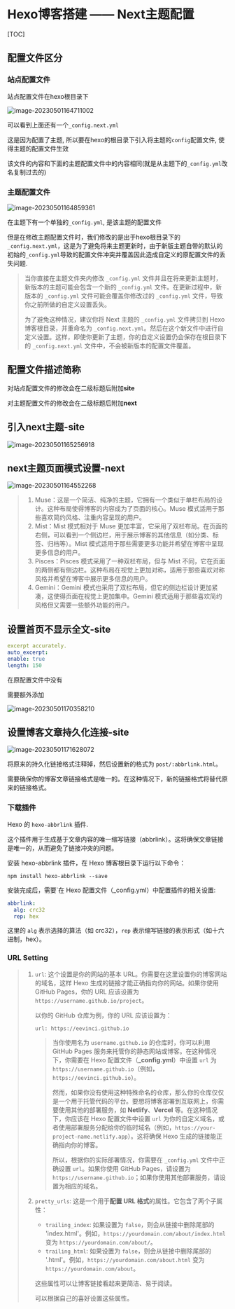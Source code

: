 # Hexo博客搭建 —— Next主题配置

[TOC]

## 配置文件区分

### 站点配置文件

站点配置文件在hexo根目录下

![image-20230501164711002](C:\Users\PC\AppData\Roaming\Typora\typora-user-images\image-20230501164711002.png)

可以看到上面还有一个`_config.next.yml`

这是因为配置了主题, 所以要在hexo的根目录下引入将主题的`config`配置文件, 使得主题的配置文件生效

该文件的内容和下面的主题配置文件中的内容相同(就是从主题下的`_config.yml`改名复制过去的)

### 主题配置文件

![image-20230501164859361](C:\Users\PC\AppData\Roaming\Typora\typora-user-images\image-20230501164859361.png)

在主题下有一个单独的`_config.yml`, 是该主题的配置文件

但是在修改主题配置文件时，我们修改的是出于hexo根目录下的`_config.next.yml`，这是为了避免将来主题更新时，由于新版主题自带的默认的初始的`_config.yml`导致的配置文件冲突并覆盖因此造成自定义的原配置文件的丢失问题.

> 当你直接在主题文件夹内修改 `_config.yml` 文件并且在将来更新主题时，新版本的主题可能会包含一个新的 `_config.yml` 文件。在更新过程中，新版本的 `_config.yml` 文件可能会覆盖你修改过的 `_config.yml` 文件，导致你之前所做的自定义设置丢失。
>
> 为了避免这种情况，建议你将 Next 主题的 `_config.yml` 文件拷贝到 Hexo 博客根目录，并重命名为 `_config.next.yml`。然后在这个新文件中进行自定义设置。这样，即使你更新了主题，你的自定义设置仍会保存在根目录下的 `_config.next.yml` 文件中，不会被新版本的配置文件覆盖。

## 配置文件描述简称

对站点配置文件的修改会在二级标题后附加**site**

对主题配置文件的修改会在二级标题后附加**next**

## 引入next主题-site

![image-20230501165256918](C:\Users\PC\AppData\Roaming\Typora\typora-user-images\image-20230501165256918.png)

## next主题页面模式设置-next

![image-20230501164552268](C:\Users\PC\AppData\Roaming\Typora\typora-user-images\image-20230501164552268.png)

> 1. Muse：这是一个简洁、纯净的主题，它拥有一个类似于单栏布局的设计。这种布局使得博客的内容成为了页面的核心。Muse 模式适用于那些喜欢简约风格、注重内容呈现的用户。
> 2. Mist：Mist 模式相对于 Muse 更加丰富，它采用了双栏布局。在页面的右侧，可以看到一个侧边栏，用于展示博客的其他信息（如分类、标签、归档等）。Mist 模式适用于那些需要更多功能并希望在博客中呈现更多信息的用户。
> 3. Pisces：Pisces 模式采用了一种双栏布局，但与 Mist 不同，它在页面的两侧都有侧边栏。这种布局在视觉上更加对称，适用于那些喜欢对称风格并希望在博客中展示更多信息的用户。
> 4. Gemini：Gemini 模式也采用了双栏布局，但它的侧边栏设计更加紧凑，这使得页面在视觉上更加集中。Gemini 模式适用于那些喜欢简约风格但又需要一些额外功能的用户。

## 设置首页不显示全文-site

```yml
excerpt accurately.
auto_excerpt:
enable: true
length: 150
```

在原配置文件中没有

需要额外添加

![image-20230501170358210](C:\Users\PC\AppData\Roaming\Typora\typora-user-images\image-20230501170358210.png)

## 设置博客文章持久化连接-site

![image-20230501171628072](C:\Users\PC\AppData\Roaming\Typora\typora-user-images\image-20230501171628072.png)

将原来的持久化链接格式注释掉，然后设置新的格式为 `post/:abbrlink.html`。

需要确保你的博客文章链接格式是唯一的。在这种情况下，新的链接格式将替代原来的链接格式。

### 下载插件

Hexo 的 `hexo-abbrlink` 插件. 

这个插件用于生成基于文章内容的唯一缩写链接（abbrlink）。这将确保文章链接是唯一的，从而避免了链接冲突的问题。

安装 hexo-abbrlink 插件，在 Hexo 博客根目录下运行以下命令：

```shell
npm install hexo-abbrlink --save
```

安装完成后，需要`在 Hexo 配置文件（_config.yml）中配置插件的相关设置:

```yaml
abbrlink:
  alg: crc32
  rep: hex
```

这里的 `alg` 表示选择的算法（如 crc32），`rep` 表示缩写链接的表示形式（如十六进制，hex）。

### URL Setting

> 1. `url`: 这个设置是你的网站的基本 URL。你需要在这里设置你的博客网站的域名，这样 Hexo 生成的链接才能正确指向你的网站。如果你使用 GitHub Pages，你的 URL 应该设置为 `https://username.github.io/project`。
>
>    以你的 GitHub 仓库为例，你的 URL 应该设置为：
>
>    ```
>    url: https://eevinci.github.io
>    ```
>    
>    > 当你使用名为 `username.github.io` 的仓库时，你可以利用 GitHub Pages 服务来托管你的静态网站或博客。在这种情况下，你需要在 Hexo 配置文件（**_config.yml**）中设置 `url` 为 `https://username.github.io`（例如，`https://eevinci.github.io`）。
>    >
>    > 然而，如果你没有使用这种特殊命名的仓库，那么你的仓库仅仅是一个用于托管代码的平台。要想将博客部署到互联网上，你需要使用其他的部署服务，如 **Netlify**、**Vercel** 等。在这种情况下，你应该在 Hexo 配置文件中设置 `url` 为你的自定义域名，或者使用部署服务分配给你的临时域名（例如，`https://your-project-name.netlify.app`）。这将确保 Hexo 生成的链接能正确指向你的博客。
>    >
>    > 所以，根据你的实际部署情况，你需要在 `_config.yml` 文件中正确设置 `url`。如果你使用 GitHub Pages，请设置为 `https://username.github.io`；如果你使用其他部署服务，请设置为相应的域名。
>    
> 2. `pretty_urls`: 这是一个用于**配置 URL 格式**的属性。它包含了两个子属性：
>
>    - `trailing_index`: 如果设置为 `false`，则会从链接中删除尾部的 'index.html'。例如，`https://yourdomain.com/about/index.html` 变为 `https://yourdomain.com/about/`。
>    - `trailing_html`: 如果设置为 `false`，则会从链接中删除尾部的 '.html'。例如，`https://yourdomain.com/about.html` 变为 `https://yourdomain.com/about`。
>
>    这些属性可以让博客链接看起来更简洁、易于阅读。
>    
>    可以根据自己的喜好设置这些属性。